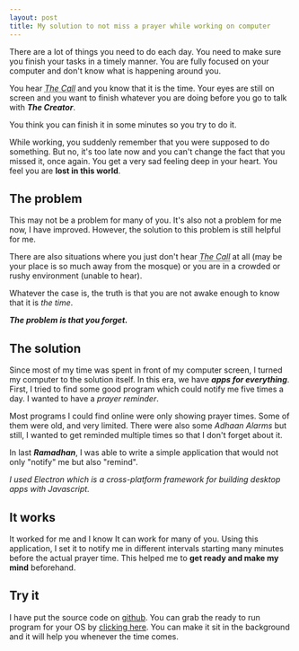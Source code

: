 ```yaml
---
layout: post
title: My solution to not miss a prayer while working on computer
---
```


There are a lot of things you need to do each day. You need to make sure you finish your tasks in a timely manner. 
You are fully focused on your computer and don't know what is happening around you. 

You hear _<abbr title="Adhaan">The Call</abbr>_ and you know that it is the time. Your eyes are still on screen and you want to finish whatever you are doing before you go to talk with **_The Creator_**. 

You think you can finish it in some minutes so you try to do it. 

While working, you suddenly remember that you were supposed to do something. But no, it's too late now and you can't change the fact that you missed it, once again. You get a very sad feeling deep in your heart. You feel you are **lost in this world**. 

## The problem
This may not be a problem for many of you. It's also not a problem for me now, I have improved. However, the solution to this problem is still helpful for me. 

There are also situations where you just don't hear _<abbr title="Adhaan">The Call</abbr>_ at all (may be your place is so much away from the mosque) or you are in a crowded or rushy environment (unable to hear). 

Whatever the case is, the truth is that you are not awake enough to know that it is _the time_.  

**_The problem is that you forget._**

## The solution
Since most of my time was spent in front of my computer screen, I turned my computer to the solution itself. 
In this era, we have ___apps for everything___. First, I tried to find some good program which could notify me five times a day. I wanted to have a *prayer reminder*.

Most programs I could find online were only showing prayer times. Some of them were old, and very limited. There were also some *Adhaan Alarms* but still, I wanted to get reminded multiple times so that I don't forget about it.

In last ___Ramadhan___, I was able to write a simple application that would not only "notify" me but also "remind". 

_I used Electron which is a cross-platform framework for building desktop apps with Javascript._ 

## It works 
It worked for me and I know It can work for many of you. Using this application, I set it to notify me in different intervals starting many minutes before the actual prayer time. This helped me to **get ready and make my mind** beforehand. 

## Try it
I have put the source code on [github](https://github.com/usamaejaz/prayertimes-desktop). You can grab the ready to run program for your OS by [clicking here](https://github.com/usamaejaz/prayertimes-desktop/releases). 
You can make it sit in the background and it will help you whenever the time comes. 